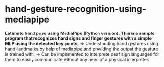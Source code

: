 # hand-gesture-recognition-using-mediapipe
**Estimate hand pose using MediaPipe (Python version).
This is a sample program that recognizes hand signs and finger gestures with a simple MLP using the detected key points.**
=> Understanding hand gestures using hand-landmarks by help of mediapipe and providing the output the gesture is trained with.
=> Can be implemented to interprete deaf sign languages for them to easily communicate without any need of a physical interpreter.
